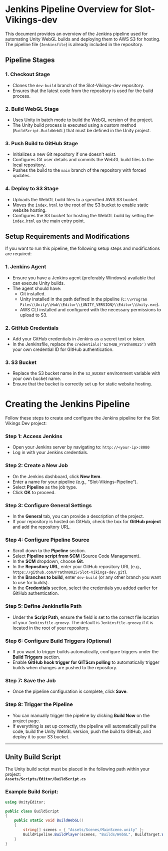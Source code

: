 # Jenkins Pipeline Overview for Slot-Vikings-dev

This document provides an overview of the Jenkins pipeline used for automating Unity WebGL builds and deploying them to AWS S3 for hosting. The pipeline file (`Jenkinsfile`) is already included in the repository.

## Pipeline Stages

### 1. **Checkout Stage**
   - Clones the `dev-build` branch of the Slot-Vikings-dev repository.
   - Ensures that the latest code from the repository is used for the build process.

### 2. **Build WebGL Stage**
   - Uses Unity in batch mode to build the WebGL version of the project.
   - The Unity build process is executed using a custom method (`BuildScript.BuildWebGL`) that must be defined in the Unity project.

### 3. **Push Build to GitHub Stage**
   - Initializes a new Git repository if one doesn't exist.
   - Configures Git user details and commits the WebGL build files to the local repository.
   - Pushes the build to the `main` branch of the repository with forced updates.

### 4. **Deploy to S3 Stage**
   - Uploads the WebGL build files to a specified AWS S3 bucket.
   - Moves the `index.html` to the root of the S3 bucket to enable static website hosting.
   - Configures the S3 bucket for hosting the WebGL build by setting the `index.html` as the main entry point.

## Setup Requirements and Modifications

If you want to run this pipeline, the following setup steps and modifications are required:

### 1. **Jenkins Agent**
   - Ensure you have a Jenkins agent (preferably Windows) available that can execute Unity builds.
   - The agent should have:
     - Git installed.
     - Unity installed in the path defined in the pipeline (`C:\\Program Files\\Unity\\Hub\\Editor\\{UNITY_VERSION}\\Editor\\Unity.exe`).
     - AWS CLI installed and configured with the necessary permissions to upload to S3.

### 2. **GitHub Credentials**
   - Add your GitHub credentials in Jenkins as a secret text or token.
   - In the Jenkinsfile, replace the `credentials('GITHUB_Prathm0025')` with your own credential ID for GitHub authentication.

### 3. **S3 Bucket**
   - Replace the S3 bucket name in the `S3_BUCKET` environment variable with your own bucket name.
   - Ensure that the bucket is correctly set up for static website hosting.

# Creating the Jenkins Pipeline

Follow these steps to create and configure the Jenkins pipeline for the Slot Vikings Dev project:

### Step 1: Access Jenkins
- Open your Jenkins server by navigating to: `http://<your-ip>:8080`
- Log in with your Jenkins credentials.

### Step 2: Create a New Job
- On the Jenkins dashboard, click **New Item**.
- Enter a name for your pipeline (e.g., "Slot-Vikings-Pipeline").
- Select **Pipeline** as the job type.
- Click **OK** to proceed.

### Step 3: Configure General Settings
- In the **General** tab, you can provide a description of the project.
- If your repository is hosted on GitHub, check the box for **GitHub project** and add the repository URL.

### Step 4: Configure Pipeline Source
- Scroll down to the **Pipeline** section.
- Select **Pipeline script from SCM** (Source Code Management).
- In the **SCM** dropdown, choose **Git**.
- In the **Repository URL**, enter your GitHub repository URL (e.g., `https://github.com/Prathm0025/Slot-Vikings-dev.git`).
- In the **Branches to build**, enter `dev-build` (or any other branch you want to use for builds).
- In the **Credentials** section, select the credentials you added earlier for GitHub authentication.

### Step 5: Define Jenkinsfile Path
- Under the **Script Path**, ensure the field is set to the correct file location of your `Jenkinsfile.groovy`. The default is `Jenkinsfile.groovy` if it is located in the root of your repository.

### Step 6: Configure Build Triggers (Optional)
- If you want to trigger builds automatically, configure triggers under the **Build Triggers** section.
- Enable **GitHub hook trigger for GITScm polling** to automatically trigger builds when changes are pushed to the repository.

### Step 7: Save the Job
- Once the pipeline configuration is complete, click **Save**.

### Step 8: Trigger the Pipeline
- You can manually trigger the pipeline by clicking **Build Now** on the project page.
- If everything is set up correctly, the pipeline will automatically pull the code, build the Unity WebGL version, push the build to GitHub, and deploy it to your S3 bucket.

---

## Unity Build Script

The Unity build script must be placed in the following path within your project:  
**`Assets/Scripts/Editor/BuildScript.cs`**

### Example Build Script:
```csharp
using UnityEditor;

public class BuildScript
{
    public static void BuildWebGL()
    {
        string[] scenes = { "Assets/Scenes/MainScene.unity" };
        BuildPipeline.BuildPlayer(scenes, "Builds/WebGL", BuildTarget.WebGL, BuildOptions.None);
    }
}
